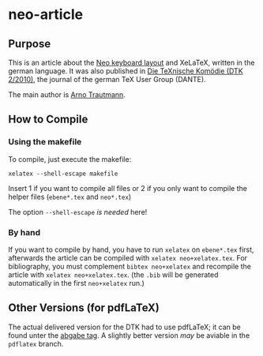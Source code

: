 # neo-article

## Purpose

This is an article about the [Neo keyboard layout](http://neo-layout.org/) and XeLaTeX, written in the german language. It was also published in [Die TeXnische Komödie (DTK 2/2010)](http://www.dante.de/DTK.html), the journal of the german TeX User Group (DANTE).

The main author is [Arno Trautmann](http://github.com/alt/neo-article).

## How to Compile

### Using the makefile

To compile, just execute the makefile:

    xelatex --shell-escape makefile

Insert 1 if you want to compile all files or 2 if you only want to compile the helper files (`ebene*.tex` and `neo*.tex`)

The option `--shell-escape` *is needed* here!

### By hand

If you want to compile by hand, you have to run `xelatex` on `ebene*.tex` first, afterwards the article can be compiled with `xelatex neo+xelatex.tex`. For bibliography, you must complement `bibtex neo+xelatex` and recompile the article with `xelatex neo+xelatex.tex`. (the `.bib` will be generated automatically in the first `neo+xelatex` run.)

## Other Versions (for pdfLaTeX)

The actual delivered version for the DTK had to use pdfLaTeX; it can be found unter the [abgabe tag](http://github.com/alt/neo-article/tree/abgabe). A slightly better version *may* be aviable in the `pdflatex` branch.